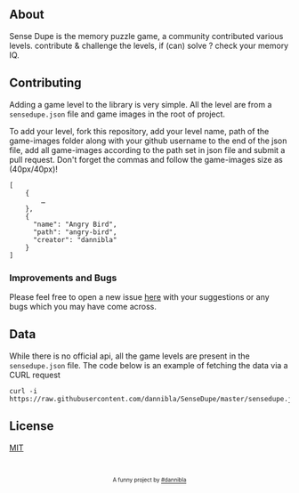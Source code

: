 ## About
Sense Dupe is the memory puzzle game, a community contributed various levels.
contribute & challenge the levels, if (can) solve ? check your memory IQ.

## Contributing
Adding a game level to the library is very simple. All the level are from a `sensedupe.json` file and game images in the root of project.

To add your level, fork this repository, add your level name, path of the game-images folder along with your github username to the end of the json file, add all game-images according to the path set in json file and submit a pull request. Don't forget the commas and follow the game-images size as (40px/40px)!

```
[
    {
        …
    },
    {
      "name": "Angry Bird",
      "path": "angry-bird",
      "creator": "dannibla"
    }
]
```

### Improvements and Bugs
Please feel free to open a new issue [here](https://github.com/dannibla/SenseDupe/issues) with your suggestions or any bugs which you may have come across.


## Data
While there is no official api, all the game levels are present in the `sensedupe.json` file. The code below is an example of fetching the data via a CURL request
```
curl -i https://raw.githubusercontent.com/dannibla/SenseDupe/master/sensedupe.json
```

## License

[MIT](https://github.com/dannibla/SenseDupe/blob/master/LICENSE.md)

&nbsp;

<p align="center">
<sub><sup>A funny project by <a href="https://twitter.com/dannibla_">#dannibla</a></sup></sub>
</p>
